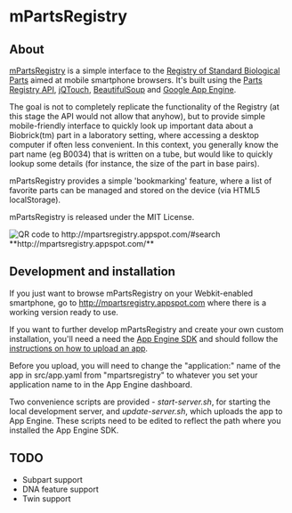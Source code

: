 mPartsRegistry
=============

About
-----
<a href="http://mpartsregistry.appspot.com/">mPartsRegistry</a> is a simple interface to the <a href="http://partsregistry.org/">Registry of Standard Biological Parts</a> aimed
at mobile smartphone browsers. It's built using the <a href="http://partsregistry.org/Registry_API">Parts Registry API</a>, 
<a href="http://jqtouch.com/">jQTouch</a>, <a href="http://www.crummy.com/software/BeautifulSoup/">BeautifulSoup</a> and 
<a href="http://code.google.com/appengine/">Google App Engine</a>.

The goal is not to completely replicate the functionality of the Registry (at this stage
the API would not allow that anyhow), but to provide simple mobile-friendly interface to 
quickly look up important data about a Biobrick(tm) part in a laboratory setting, 
where accessing a desktop computer if often less convenient. 
In this context, you generally know the part name (eg B0034) that is written on a tube, 
but would like to quickly lookup some details (for instance, the size of the part in 
base pairs).

mPartsRegistry provides a simple 'bookmarking' feature, where a list of favorite parts can be
managed and stored on the device (via HTML5 localStorage).

mPartsRegistry is released under the MIT License. 

 <img src="http://mpartsregistry.appspot.com/img/QR_code.png" alt="QR code to http://mpartsregistry.appspot.com/#search"/>
 <br/>
 **http://mpartsregistry.appspot.com/**

Development and installation
----------------------------
If you just want to browse mPartsRegistry on your Webkit-enabled smartphone, 
go to <a href="http://mpartsregistry.appspot.com">http://mpartsregistry.appspot.com</a>
where there is a working version ready to use.

If you want to further develop mPartsRegistry and create your own custom installation, 
you'll need a need the 
<a href="http://code.google.com/appengine/downloads.html">App Engine SDK</a> and 
should follow the 
<a href="http://code.google.com/appengine/docs/python/gettingstarted/uploading.html">instructions on how to upload an app</a>.

Before you upload, you will need to change the "application:" name of the app in src/app.yaml 
from "mpartsregistry" to whatever you set your application name to in the App Engine dashboard.

Two convenience scripts are provided - *start-server.sh*, for starting the local development server, 
and *update-server.sh*, which uploads the app to App Engine. These scripts need to be edited to
reflect the path where you installed the App Engine SDK.

TODO
----
* Subpart support
* DNA feature support
* Twin support
